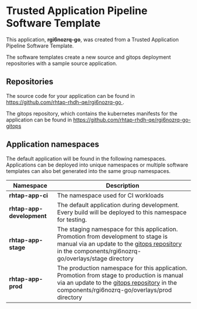 # Trusted Application Pipeline Software Template

This application, **rgi6nozrq-go**, was created from a Trusted Application Pipeline Software Template.

The software templates create a new source and gitops deployment repositories with a sample source application. 

## Repositories

The source code for your application can be found in [https://github.com/rhtap-rhdh-qe/rgi6nozrq-go ](https://github.com/rhtap-rhdh-qe/rgi6nozrq-go ).
 
The gitops repository, which contains the kubernetes manifests for the application can be found in 
[https://github.com/rhtap-rhdh-qe/rgi6nozrq-go-gitops ](https://github.com/rhtap-rhdh-qe/rgi6nozrq-go-gitops ) 

## Application namespaces 

The default application will be found in the following namespaces. Applications can be deployed into unique namespaces or multiple software templates can also bet generated into the same group namespaces.  

|  Namespace   |  Description   |  
| -------- | -------- |
| **rhtap-app-ci** | The namespace used for CI workloads |
| **rhtap-app-development** | The default application during development. Every build will be deployed to this namespace for testing. |
| **rhtap-app-stage** | The staging namespace for this application. Promotion from development to stage is manual via an update to the [gitops repository](https://github.com/rhtap-rhdh-qe/rgi6nozrq-go-gitops ) in the components/rgi6nozrq-go/overlays/stage directory |
| **rhtap-app-prod** | The production namespace for this application. Promotion from stage to production is manual via an update to the [gitops repository](https://github.com/rhtap-rhdh-qe/rgi6nozrq-go-gitops ) in the components/rgi6nozrq-go/overlays/prod directory |